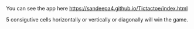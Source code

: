 You can see  the app here
https://sandeepa4.github.io/Tictactoe/index.html


5 consigutive cells horizontally or vertically or diagonally will win the game. 
